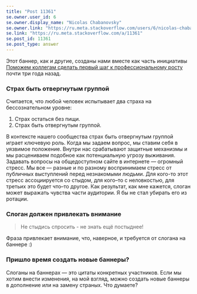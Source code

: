 ```yaml
---
title: "Post 11361"
se.owner.user_id: 6
se.owner.display_name: "Nicolas Chabanovsky"
se.owner.link: "https://ru.meta.stackoverflow.com/users/6/nicolas-chabanovsky"
se.link: "https://ru.meta.stackoverflow.com/a/11361"
se.post_id: 11361
se.post_type: answer
---
```

<p>Этот баннер, как и другие, созданы нами вместе как часть инициативы  <a href="https://ru.meta.stackoverflow.com/questions/2539/">Поможем коллегам сделать первый шаг к профессиональному росту</a> почти три года назад.</p>
<h3>Страх быть отвергнутым группой</h3>
<p>Считается, что любой человек испытывает два страха на бессознательном уровне:</p>
<ol>
<li>Страх остаться без пищи.</li>
<li>Страх быть отвергнутым группой.</li>
</ol>
<p>В контексте нашего сообщества страх быть отвергнутым группой играет ключевую роль. Когда мы задаем вопрос, мы ставим себя в уязвимое положение. Внутри нас срабатывают  защитные механизмы и мы расцениваем подобное как потенциальную угрозу выживания. Задавать вопросы на общедоступном сайте в интернете — огромный стресс. Мы все — разные и по разному воспринимаем стресс от публичных выступлений перед незнакомыми людьми. Для кого-то этот стресс ассоциируется со стыдом, для кого–то с неловкостью, для третьих это будет что–то другое. Как результат, как мне кажется, слоган может выражать чувства части аудитории. Я бы не стал убирать его из ротации.</p>
<h3>Слоган должен привлекать внимание</h3>
<blockquote>
<p>Не стыдись спросить - не знать ещё постыднее!</p>
</blockquote>
<p>Фраза привлекает внимание, что, наверное, и требуется от слогана на баннере :)</p>
<h3>Пришло время создать новые баннеры?</h3>
<p>Слоганы на баннерах — это цитаты конкретных участников. Если мы хотим внести изменения, на мой взгляд, можно создать новые баннеры в дополнение или на замену страных. Что думаете?</p>
